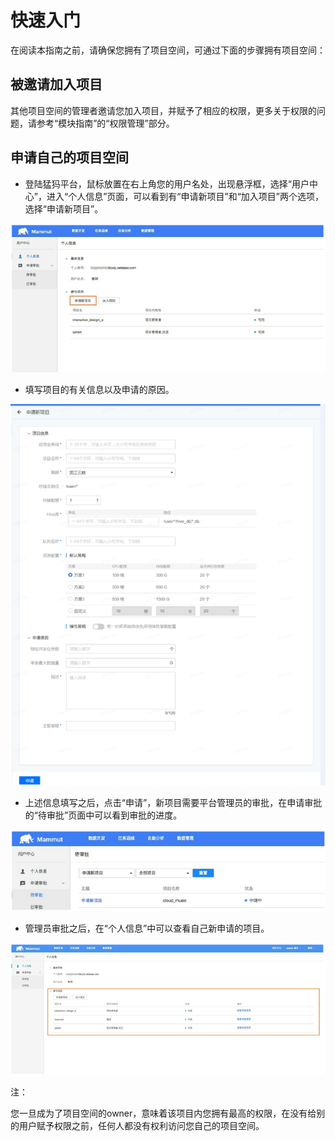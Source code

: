 # 快速入门

在阅读本指南之前，请确保您拥有了项目空间，可通过下面的步骤拥有项目空间：

## 被邀请加入项目

其他项目空间的管理者邀请您加入项目，并赋予了相应的权限，更多关于权限的问题，请参考“模块指南”的“权限管理”部分。

## 申请自己的项目空间

* 登陆猛犸平台，鼠标放置在右上角您的用户名处，出现悬浮框，选择“用户中心”，进入“个人信息”页面，可以看到有“申请新项目”和“加入项目”两个选项，选择“申请新项目”。

![](1/1-1.png) 

* 填写项目的有关信息以及申请的原因。 

![](1/1-2.png)

* 上述信息填写之后，点击“申请”，新项目需要平台管理员的审批，在申请审批的“待审批”页面中可以看到审批的进度。 

![](1/1-3.png)

* 管理员审批之后，在“个人信息”中可以查看自己新申请的项目。

![](1/1-4.png)

注：

您一旦成为了项目空间的owner，意味着该项目内您拥有最高的权限，在没有给别的用户赋予权限之前，任何人都没有权利访问您自己的项目空间。




